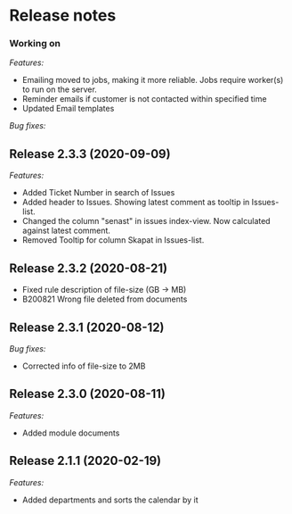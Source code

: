 # Release notes

### Working on
*Features:*
* Emailing moved to jobs, making it more reliable. Jobs require worker(s) to run on the server.
* Reminder emails if customer is not contacted within specified time
* Updated Email templates

*Bug fixes:*

## Release 2.3.3 (2020-09-09)
*Features:*
* Added Ticket Number in search of Issues
* Added header to Issues. Showing latest comment as tooltip in Issues-list.
* Changed the column "senast" in issues index-view. Now calculated against latest comment.
* Removed Tooltip for column Skapat in Issues-list.

## Release 2.3.2 (2020-08-21)
* Fixed rule description of file-size (GB -> MB)
* B200821 Wrong file deleted from documents

## Release 2.3.1 (2020-08-12)
*Bug fixes:*
* Corrected info of file-size to 2MB
	
## Release 2.3.0 (2020-08-11)
*Features:*
* Added module documents
	
## Release 2.1.1 (2020-02-19)
*Features:*
* Added departments and sorts the calendar by it
